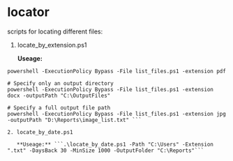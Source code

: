 # locator
scripts for locating different files: 

1. locate_by_extension.ps1
   
   **Useage:** 
```# Use default output location (current directory)
powershell -ExecutionPolicy Bypass -File list_files.ps1 -extension pdf

# Specify only an output directory
powershell -ExecutionPolicy Bypass -File list_files.ps1 -extension docx -outputPath "C:\OutputFiles"

# Specify a full output file path
powershell -ExecutionPolicy Bypass -File list_files.ps1 -extension jpg -outputPath "D:\Reports\image_list.txt" ```

2. locate_by_date.ps1

   **Useage:** ```.\locate_by_date.ps1 -Path "C:\Users" -Extension ".txt" -DaysBack 30 -MinSize 1000 -OutputFolder "C:\Reports"```
